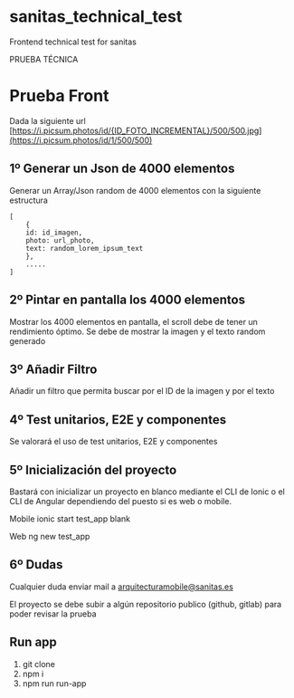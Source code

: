 # sanitas_technical_test
 Frontend technical test for sanitas
 
PRUEBA TÉCNICA

# Prueba Front

Dada la siguiente url
[https://i.picsum.photos/id/{ID_FOTO_INCREMENTAL}/500/500.jpg](https://i.picsum.photos/id/1/500/500)

## 1º Generar un Json de 4000 elementos

Generar un Array/Json random de 4000 elementos con la siguiente estructura

    [
        {
    	id: id_imagen,
    	photo: url_photo,
    	text: random_lorem_ipsum_text
    	},
    	.....
    ]

## 2º Pintar en pantalla los 4000 elementos

Mostrar los 4000 elementos en pantalla, el scroll debe de tener un rendimiento óptimo.
Se debe de mostrar la imagen y el texto random generado

## 3º Añadir Filtro

Añadir un filtro que permita buscar por el ID de la imagen y por el texto

## 4º Test unitarios, E2E y componentes

Se valorará el uso de test unitarios, E2E y componentes

## 5º Inicialización del proyecto

Bastará con inicializar un proyecto en blanco mediante el CLI de Ionic o el CLI de Angular dependiendo del puesto si es web o mobile.

Mobile
ionic start test_app blank

Web
ng new test_app

## 6º Dudas

Cualquier duda enviar mail a arquitecturamobile@sanitas.es

El proyecto se debe subir a algún repositorio publico (github, gitlab) para poder revisar la prueba

## Run app
1) git clone
2) npm i
3) npm run run-app
